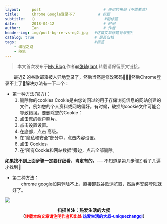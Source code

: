 ```yaml
---
layout:     post             				# 使用的布局（不需要改）
title:      Chrome Google登录不了          # 标题 
subtitle:   🌕 					  			#副标题
date:       2018-04-12  					# 时间
author:     Ian                  			# 作者
header-img: img/post-bg-re-vs-ng2.jpg	#这篇文章标题背景图片
catalog: true                        	# 是否归档
tags:                              		#标签
    - 编程之路
    - 随笔
---
```


> 本文首次发布于[My Blog](http://uniquezhangqi.top),作者[@张琦(Ian)](http://uniquezhangqi.top/about/),转载请保留原文链接。


　　最近Z 的谷歌邮箱被人异地登录了，然后当然是修改密码💁🏻‍♂️然后Chrome登录不上了🌝解决办法有一下二个：

- 第一种方法(官方)：
	1. 删除你的cookies
	Cookie是由您访问过的用于存储浏览信息的网站创建的文件，例如您的个人资料或网站偏好。有时候，破损的cookie文件可能会导致错误。要删除您的Cookie：
	2. 点击您的帐户照片。
	3. 点击设置设置。
	4. 在底部，点击  高级。
	5. 在“隐私和安全”部分中，点击内容设置。
	6. 点击  Cookies。
	7. 在“所有Cookie和网站数据”旁边，点击全部删除。
	
**如果找不到上面步骤一定要仔细看，肯定有的。**--- 不知道是第几步骤Z 看了几遍才找到🌚
　

- 第二种方法：<br>
　　chrome google如果登陆不上，直接卸载谷歌浏览器，然后再安装登陆就好了。



![](https://ws3.sinaimg.cn/large/006tKfTcgy1fqj5aochgoj309k09kmwz.jpg)
<b><center>扫描关注：热爱生活的大叔</center>
<b><center><font size="2">（<font size="2" color="#FF0000">转载本站文章请注明作者和出处</font> <font size="2" color="#0000FF">热爱生活的大叔-uniquezhangqi</font><font size="2">）</font>